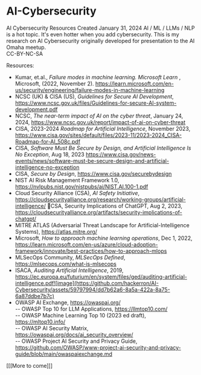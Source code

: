 # AI-Cybersecurity
AI Cybersecurity Resources
Created January 31, 2024
AI / ML / LLMs / NLP is a hot topic. It's even hotter when you add cybersecurity. 
This is my research on AI Cybersecurity originally developed for presentation to the AI Omaha meetup. <br />
CC-BY-NC-SA

Resources:
- Kumar, et.al., <i>Failure modes in machine learning. Microsoft Learn </i>, Microsoft, (2022, November 2). https://learn.microsoft.com/en-us/security/engineering/failure-modes-in-machine-learning 
- NCSC (UK) & CISA (US), <i>Guidelines for Secure AI Development</i>, https://www.ncsc.gov.uk/files/Guidelines-for-secure-AI-system-development.pdf
- NCSC, <i>The near-term impact of AI on the cyber threat</i>, January 24, 2024, https://www.ncsc.gov.uk/report/impact-of-ai-on-cyber-threat 
- CISA, 2023-2024 <i>Roadmap for Artificial Intelligence</i>, November 2023, https://www.cisa.gov/sites/default/files/2023-11/2023-2024_CISA-Roadmap-for-AI_508c.pdf
- CISA, <i>Software Must Be Secure by Design, and Artificial Intelligence Is No Exception</i>, Aug 18, 2023 https://www.cisa.gov/news-events/news/software-must-be-secure-design-and-artificial-intelligence-no-exception
- CISA, <i>Secure by Design</i>, https://www.cisa.gov/securebydesign
- NIST AI Risk Management Framework 1.0, https://nvlpubs.nist.gov/nistpubs/ai/NIST.AI.100-1.pdf 
- Cloud Security Alliance (CSA), <i>AI Safety Initiative</i>, https://cloudsecurityalliance.org/research/working-groups/artificial-intelligence/ CSA, Security Implications of ChatGPT, Aug 2, 2023, https://cloudsecurityalliance.org/artifacts/security-implications-of-chatgpt/ 
- MITRE ATLAS (Adversarial Threat Landscape for Artificial-Intelligence Systems), https://atlas.mitre.org/
- Microsoft, <i>How to approach machine learning operations</i>, Dec 1, 2022, https://learn.microsoft.com/en-us/azure/cloud-adoption-framework/innovate/best-practices/how-to-approach-mlops
- MLSecOps Community, <i>MLSecOps Defined</i>, https://mlsecops.com/what-is-mlsecops
- ISACA, <i>Auditing Artificial Intelligence</i>, 2019, https://ec.europa.eu/futurium/en/system/files/ged/auditing-artificial-intelligence.pdf![image](https://github.com/hackerron/AI-Cybersecurity/assets/59797994/dd7b62a6-8a5a-422a-8a75-6a87ddbe7b7c)
- OWASP AI Exchange, https://owaspai.org/ <br />
  -- OWASP Top 10  for LLM Applications, https://llmtop10.com/ <br />
  -- OWASP Machine Learning Top 10 (2023 ed draft), https://mltop10.info/ <br />
  -- OWASP AI Security Matrix, https://owaspai.org/docs/ai_security_overview/ <br />
  -- OWASP Project AI Security and Privacy Guide, https://github.com/OWASP/www-project-ai-security-and-privacy-guide/blob/main/owaspaiexchange.md <br />

[[[More to come]]]
